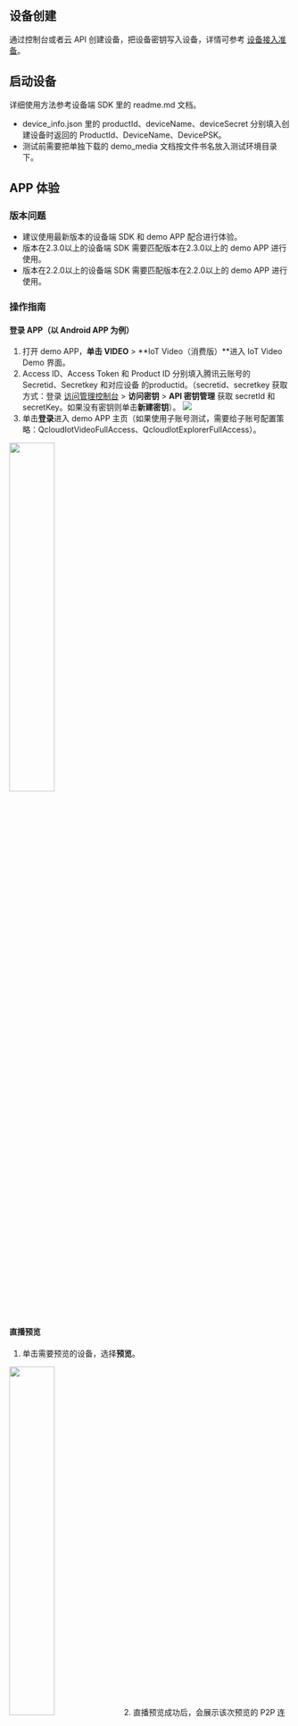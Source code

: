 ## 设备创建
通过控制台或者云 API 创建设备，把设备密钥写入设备，详情可参考 [设备接入准备](https://cloud.tencent.com/document/product/1131/52737)。

## 启动设备
详细使用方法参考设备端 SDK 里的 readme.md 文档。
- device_info.json 里的 productId、deviceName、deviceSecret 分别填入创建设备时返回的 ProductId、DeviceName、DevicePSK。
- 测试前需要把单独下载的 demo_media 文档按文件书名放入测试环境目录下。

## APP 体验
### 版本问题
- 建议使用最新版本的设备端 SDK 和 demo APP 配合进行体验。
- 版本在2.3.0以上的设备端 SDK 需要匹配版本在2.3.0以上的 demo APP 进行使用。
- 版本在2.2.0以上的设备端 SDK 需要匹配版本在2.2.0以上的 demo APP 进行使用。

### 操作指南
#### 登录 APP（以 Android APP 为例）
1. 打开 demo APP，**单击 VIDEO** > **IoT Video（消费版）**进入 IoT Video Demo 界面。
2. Access ID、Access Token 和 Product ID 分别填入腾讯云账号的 Secretid、Secretkey 和对应设备 的productid。（secretid、secretkey 获取方式：登录 [访问管理控制台](https://console.cloud.tencent.com/cam) > **访问密钥** > **API 密钥管理** 获取 secretId 和 secretKey。如果没有密钥则单击**新建密钥**）。
![](https://main.qcloudimg.com/raw/04916abc449741f91e5b3714e4257cc9.png)
3. 单击**登录**进入 demo APP 主页（如果使用子账号测试，需要给子账号配置策略：QcloudIotVideoFullAccess、QcloudIotExplorerFullAccess）。
<img src="https://main.qcloudimg.com/raw/4ae1547b788081c0533737d225f46281.png" width="40%">

#### 直播预览
1. 单击需要预览的设备，选择**预览**。
<img src="https://main.qcloudimg.com/raw/3e23337bfca6eae3700940f29f2da080.png" width="40%">
2. 直播预览成功后，会展示该次预览的 P2P 连接时间和出图时间。 <br>
<img src="https://main.qcloudimg.com/raw/2e4e1a50c66030e221447ae0ec3ad4cd.png" width="40%">

#### 存储回放
>! 使用云端存储回放前需要先开通云存服务。
>
1. 单击需要预览的设备，选择**回放**。
<img src="https://main.qcloudimg.com/raw/c8e5e01778004285c7995886a4943ed5.png" width="40%">
2. 可以选择有录像的时间进行录像回放。<br>
<img src="https://main.qcloudimg.com/raw/4e12458d2270ddf1e9fff3b93f2ce56a.png" width="40%">

## APP 功能列表

<table>
<thead>
<tr>
<th>
功能模块
</th>
<th>
视频预览
</th>
</tr>
</thead>
<tr>
<td rowspan="5">
直播预览
</td>
<td>
视频预览
</td>
</tr>
<tr>
<td>
语音对讲
</td>
</tr>
<tr>
<td>
直播录像
</td>
</tr>
<tr>
<td>
直播拍照
</td>
</tr>
<tr>
<td>
清晰度切换
</td>
</tr>
<tr>
<td>
录像回放
</td>
<td>
云端录像回放
</td>
</tr>

<table>



